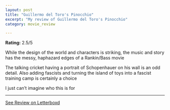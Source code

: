 ```yaml
---
layout: post
title: "Guillermo del Toro's Pinocchio"
excerpt: "My review of Guillermo del Toro's Pinocchio"
category: movie_review

---
```


**Rating:** 2.5/5

While the design of the world and characters is striking, the music and story has the messy, haphazard edges of a Rankin/Bass movie

The talking cricket having a portrait of Schopenhauer on his wall is an odd detail. Also adding fascists and turning the island of toys into a fascist training camp is certainly a choice

I just can’t imagine who this is for

<hr>

[See Review on Letterboxd](https://boxd.it/3wI8L5)
